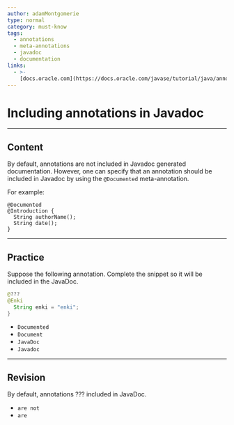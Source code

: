 ```yaml
---
author: adamMontgomerie
type: normal
category: must-know
tags:
  - annotations
  - meta-annotations
  - javadoc
  - documentation
links:
  - >-
    [docs.oracle.com](https://docs.oracle.com/javase/tutorial/java/annotations/predefined.html){website}
---
```


# Including annotations in Javadoc


---

## Content

By default, annotations are not included in Javadoc generated documentation. However, one can specify that an annotation should be included in Javadoc by using the `@Documented` meta-annotation.

For example:

```plain-text
@Documented
@Introduction {
  String authorName();
  String date();
}
```


---

## Practice

Suppose the following annotation. Complete the snippet so it will be included in the JavaDoc.

```java
@???
@Enki
  String enki = "enki";
}
```

- `Documented` 
- `Document` 
- `JavaDoc` 
- `Javadoc`


---

## Revision

By default, annotations ??? included in JavaDoc.

- `are not` 
- `are`
 
